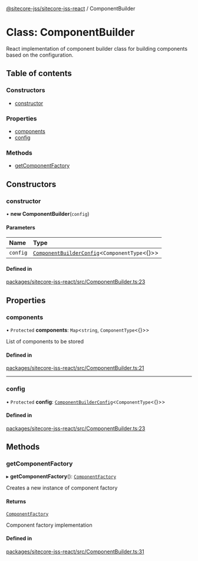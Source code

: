 [@sitecore-jss/sitecore-jss-react](../README.md) / ComponentBuilder

# Class: ComponentBuilder

React implementation of component builder class for building components based on the configuration.

## Table of contents

### Constructors

- [constructor](ComponentBuilder.md#constructor)

### Properties

- [components](ComponentBuilder.md#components)
- [config](ComponentBuilder.md#config)

### Methods

- [getComponentFactory](ComponentBuilder.md#getcomponentfactory)

## Constructors

### constructor

• **new ComponentBuilder**(`config`)

#### Parameters

| Name | Type |
| :------ | :------ |
| `config` | [`ComponentBuilderConfig`](../README.md#componentbuilderconfig)\<`ComponentType`\<{}\>\> |

#### Defined in

[packages/sitecore-jss-react/src/ComponentBuilder.ts:23](https://github.com/Sitecore/jss/blob/f3de97507/packages/sitecore-jss-react/src/ComponentBuilder.ts#L23)

## Properties

### components

• `Protected` **components**: `Map`\<`string`, `ComponentType`\<{}\>\>

List of components to be stored

#### Defined in

[packages/sitecore-jss-react/src/ComponentBuilder.ts:21](https://github.com/Sitecore/jss/blob/f3de97507/packages/sitecore-jss-react/src/ComponentBuilder.ts#L21)

___

### config

• `Protected` **config**: [`ComponentBuilderConfig`](../README.md#componentbuilderconfig)\<`ComponentType`\<{}\>\>

#### Defined in

[packages/sitecore-jss-react/src/ComponentBuilder.ts:23](https://github.com/Sitecore/jss/blob/f3de97507/packages/sitecore-jss-react/src/ComponentBuilder.ts#L23)

## Methods

### getComponentFactory

▸ **getComponentFactory**(): [`ComponentFactory`](../README.md#componentfactory)

Creates a new instance of component factory

#### Returns

[`ComponentFactory`](../README.md#componentfactory)

Component factory implementation

#### Defined in

[packages/sitecore-jss-react/src/ComponentBuilder.ts:31](https://github.com/Sitecore/jss/blob/f3de97507/packages/sitecore-jss-react/src/ComponentBuilder.ts#L31)

